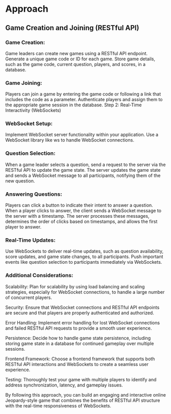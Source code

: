 # Approach

## Game Creation and Joining (RESTful API)

### Game Creation:

Game leaders can create new games using a RESTful API endpoint.
Generate a unique game code or ID for each game.
Store game details, such as the game code, current question, players, and scores, in a database.

### Game Joining:

Players can join a game by entering the game code or following a link that includes the code as a parameter.
Authenticate players and assign them to the appropriate game session in the database.
Step 2: Real-Time Interactivity (WebSockets)

### WebSocket Setup:

Implement WebSocket server functionality within your application.
Use a WebSocket library like ws to handle WebSocket connections.

### Question Selection:

When a game leader selects a question, send a request to the server via the RESTful API to update the game state.
The server updates the game state and sends a WebSocket message to all participants, notifying them of the new question.

### Answering Questions:

Players can click a button to indicate their intent to answer a question.
When a player clicks to answer, the client sends a WebSocket message to the server with a timestamp.
The server processes these messages, determines the order of clicks based on timestamps, and allows the first player to answer.

### Real-Time Updates:

Use WebSockets to deliver real-time updates, such as question availability, score updates, and game state changes, to all participants.
Push important events like question selection to participants immediately via WebSockets.

### Additional Considerations:

Scalability: Plan for scalability by using load balancing and scaling strategies, especially for WebSocket connections, to handle a large number of concurrent players.

Security: Ensure that WebSocket connections and RESTful API endpoints are secure and that players are properly authenticated and authorized.

Error Handling: Implement error handling for lost WebSocket connections and failed RESTful API requests to provide a smooth user experience.

Persistence: Decide how to handle game state persistence, including storing game state in a database for continued gameplay over multiple sessions.

Frontend Framework: Choose a frontend framework that supports both RESTful API interactions and WebSockets to create a seamless user experience.

Testing: Thoroughly test your game with multiple players to identify and address synchronization, latency, and gameplay issues.

By following this approach, you can build an engaging and interactive online Jeopardy-style game that combines the benefits of RESTful API structure with the real-time responsiveness of WebSockets.
